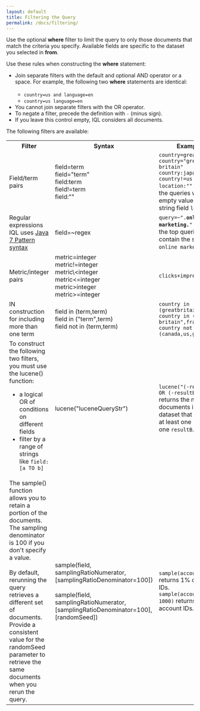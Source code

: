 ```yaml
---
layout: default
title: Filtering the Query
permalink: /docs/filtering/
---
```


Use the optional **where** filter to limit the query to only those documents that match the criteria you specify. Available fields are specific to the dataset you selected in **from**. 

Use these rules when constructing the **where** statement:

- Join separate filters with the default and optional AND operator or a space. For example, the following two **where** statements are identical: <br><br>
  * <code>country=us and language=en</code>
  * <code>country=us language=en</code>
- You cannot join separate filters with the OR operator.
- To negate a filter, precede the definition with <code>-</code> (minus sign).
- If you leave this control empty, IQL considers all documents. 

The following filters are available:
<table>
  <tr>
  <th>Filter</th>
    <th>Syntax</th>
    <th>Examples</th>
  </tr>
  <tr>
    <td>Field/term pairs</td>
    <td>field=term<br>field="term"<br>field:term<br>field!=term<br>field:""</td>
    <td><code>country=greatbritain<br>country="great britain"<br>country:japan<br>country!=us <br>location:""</code> returns the queries with an empty value for the string field <code>location</code>.</td>
  </tr>
  <tr>
    <td>Regular expressions<br>IQL uses <a href="http://docs.oracle.com/javase/7/docs/api/java/util/regex/Pattern.html">Java 7 Pattern syntax</a></td>
    <td>field=~regex</td>
    <td><code>query=~".<strong>online marketing.</strong>"</code> returns the top queries that contain the substring <code>online marketing</code>.</td>
  </tr>
  <tr>
    <td>Metric/integer pairs</td>
   <td>metric=integer<br>metric!=integer<br>metric&#92;&#60;integer<br>metric&#60;=integer<br>metric&#62;integer<br>metric&#62;=integer</td>
    <td><code>clicks+impressions>5</code></td>
  </tr>
  <tr>
    <td>IN construction for including more than one term</td>
    <td>field in (term,term)<br>field in ("term",term) <br>field not in (term,term)</td>
    <td><code>country in (greatbritain,france)</code><br><code>country in ("great britain",france)</code><br><code>country not in (canada,us,germany)</code></td>
  </tr>
  <tr>
  	<td>To construct the following two filters, you must use the lucene() function:
    <ul><li>a logical OR of conditions on different fields</li>
        <li>filter by a range of strings like <code>field:[a TO b]</code></li></ul></td>
        <td>lucene("luceneQueryStr")</td>
        <td><code>lucene("(-resultA:0) OR (-resultB:0)")</code> returns the number of documents in the dataset that result in at least one <code>resultA</code> or one <code>resultB</code>.</td>
    
   <tr>
    <td>The sample() function allows you to retain a portion of the documents. The sampling denominator is 100 if you don't specify a value. <br><br>By default, rerunning the query retrieves a different set of documents. Provide a consistent value for the randomSeed parameter to retrieve the same documents when you rerun the query.</td>
    <td>sample(field, samplingRatioNumerator, [samplingRatioDenominator=100])<br><br>sample(field, samplingRatioNumerator, [samplingRatioDenominator=100], [randomSeed])</td>
    <td><code>sample(accountid, 1)</code> returns 1% of account IDs.<br> <code>sample(accountid, 1, 1000)</code> returns .1% of account IDs.</td>
  </tr>
</table>


